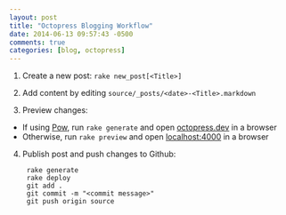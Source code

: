 ```yaml
---
layout: post
title: "Octopress Blogging Workflow"
date: 2014-06-13 09:57:43 -0500
comments: true
categories: [blog, octopress] 
---
```


1. Create a new post: ```rake new_post[<Title>]```  

2. Add content by editing ```source/_posts/<date>-<Title>.markdown```

3. Preview changes:
 * If using [Pow](http://pow.cx), run ```rake generate``` and open [octopress.dev](http://octopress.dev) in a browser
 * Otherwise, run ```rake preview``` and open [localhost:4000](http://localhost:4000) in a browser

4. Publish post and push changes to Github:      

        rake generate
        rake deploy
        git add .
        git commit -m "<commit message>"
        git push origin source